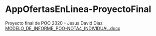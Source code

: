 # AppOfertasEnLinea-ProyectoFinal
Proyecto final de POO 2020 - Jesus David Diaz
[MODELO_DE_INFORME_POO-NOTA4_INDIVIDUAL.docx](https://github.com/JesusD13/AppOfertasEnLinea-ProyectoFinal/files/10320329/MODELO_DE_INFORME_POO-NOTA4_INDIVIDUAL.docx)
